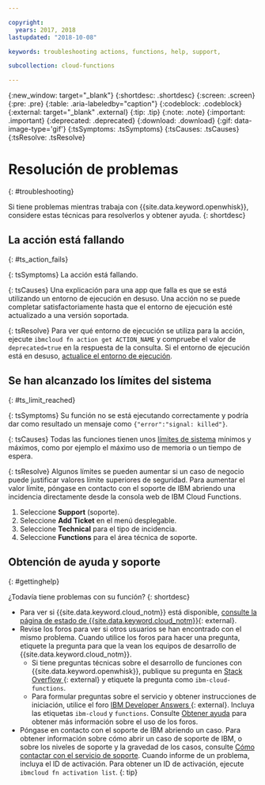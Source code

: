 ```yaml
---

copyright:
  years: 2017, 2018
lastupdated: "2018-10-08"

keywords: troubleshooting actions, functions, help, support,

subcollection: cloud-functions

---
```


{:new_window: target="_blank"}
{:shortdesc: .shortdesc}
{:screen: .screen}
{:pre: .pre}
{:table: .aria-labeledby="caption"}
{:codeblock: .codeblock}
{:external: target="_blank" .external}
{:tip: .tip}
{:note: .note}
{:important: .important}
{:deprecated: .deprecated}
{:download: .download}
{:gif: data-image-type='gif'}
{:tsSymptoms: .tsSymptoms}
{:tsCauses: .tsCauses}
{:tsResolve: .tsResolve}


# Resolución de problemas
{: #troubleshooting}

Si tiene problemas mientras trabaja con {{site.data.keyword.openwhisk}}, considere estas técnicas para resolverlos y obtener ayuda.
{: shortdesc}



## La acción está fallando
{: #ts_action_fails}

{: tsSymptoms}
La acción está fallando.

{: tsCauses}
Una explicación para una app que falla es que se está utilizando un entorno de ejecución en desuso. Una acción no se puede completar satisfactoriamente hasta que el entorno de ejecución esté actualizado a una versión soportada.

{: tsResolve}
Para ver qué entorno de ejecución se utiliza para la acción, ejecute `ibmcloud fn action get ACTION_NAME` y compruebe el valor de `deprecated=true` en la respuesta de la consulta. Si el entorno de ejecución está en desuso, [actualice el entorno de ejecución](/docs/openwhisk?topic=cloud-functions-actions#actions_update).



## Se han alcanzado los límites del sistema
{: #ts_limit_reached}

{: tsSymptoms}
Su función no se está ejecutando correctamente y podría dar como resultado un mensaje como `{"error":"signal: killed"}`.

{: tsCauses}
Todas las funciones tienen unos [límites de sistema](/docs/openwhisk?topic=cloud-functions-limits#limits_syslimits) mínimos y máximos, como por ejemplo el máximo uso de memoria o un tiempo de espera.

{: tsResolve}
Algunos límites se pueden aumentar si un caso de negocio puede justificar valores límite superiores de seguridad. Para aumentar el valor límite, póngase en contacto con el soporte de IBM abriendo una incidencia directamente desde la consola web de IBM Cloud Functions.

1. Seleccione **Support** (soporte).
2. Seleccione **Add Ticket** en el menú desplegable.
3. Seleccione **Technical** para el tipo de incidencia.
4. Seleccione **Functions** para el área técnica de soporte.



## Obtención de ayuda y soporte
{: #gettinghelp}

¿Todavía tiene problemas con su función?
{: shortdesc}

-   Para ver si {{site.data.keyword.cloud_notm}} está disponible, [consulte la página de estado de {{site.data.keyword.cloud_notm}}](https://cloud.ibm.com/status?selected=status){: external}.
-   Revise los foros para ver si otros usuarios se han encontrado con el mismo problema. Cuando utilice los foros para hacer una pregunta, etiquete la pregunta para que la vean los equipos de desarrollo de
{{site.data.keyword.cloud_notm}}.
    -   Si tiene preguntas técnicas sobre el desarrollo de funciones con {{site.data.keyword.openwhisk}}, publique su pregunta en [Stack Overflow ](https://stackoverflow.com/search?q=ibm-cloud-functions){: external} y etiquete la pregunta como `ibm-cloud-functions`.
    -   Para formular preguntas sobre el servicio y obtener instrucciones de iniciación, utilice el foro [IBM Developer Answers ](https://developer.ibm.com/answers/topics/functions){: external}. Incluya las etiquetas `ibm-cloud` y `functions`.
    Consulte [Obtener ayuda](/docs/get-support?topic=get-support-getting-customer-support#using-avatar) para obtener más información sobre el uso de los foros.
-   Póngase en contacto con el soporte de IBM abriendo un caso. Para obtener información sobre cómo abrir un caso de soporte de IBM, o sobre los niveles de soporte y la gravedad de los casos, consulte [Cómo contactar con el servicio de soporte](/docs/get-support?topic=get-support-getting-customer-support).
Cuando informe de un problema, incluya el ID de activación. Para obtener un ID de activación, ejecute `ibmcloud fn activation list`.
{: tip}


